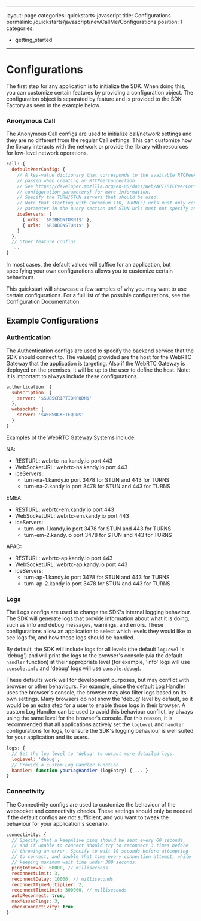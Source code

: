 [COPYRIGHT © 2023 RIBBON COMMUNICATIONS OPERATING COMPANY, INC. ALL RIGHTS RESERVED]: #
---
layout: page
categories: quickstarts-javascript
title: Configurations
permalink: /quickstarts/javascript/newCallMe/Configurations
position: 1
categories:
  - getting_started
---

# Configurations

The first step for any application is to initialize the SDK. When doing this, you can customize certain features by providing a configuration object. The configuration object is separated by feature and is provided to the SDK Factory as seen in the example below.

### Anonymous Call

The Anonymous Call configs are used to initialize call/network settings and they are no different from the regular Call settings. This can customize how the library interacts with the network or provide the library with resources for low-level network operations.

```javascript
call: {
  defaultPeerConfig: {
    // A key-value dictionary that corresponds to the available RTCPeerConfiguration which is normally
    // passed when creating an RTCPeerConnection.
    // See https://developer.mozilla.org/en-US/docs/Web/API/RTCPeerConnection/RTCPeerConnection#parameters RTCPeerConnection's
    // configuration parameters} for more information.
    // Specify the TURN/STUN servers that should be used.
    // Note that starting with Chromium 110, TURN(S) urls must only contain a transport
    // parameter in the query section and STUN urls must not specify any query section.
    iceServers: [
      { urls: '$RIBBONTURN1$' },
      { urls: '$RIBBONSTUN1$' }
    ]
  },
  // Other feature configs.
  ...
}
```

In most cases, the default values will suffice for an application, but specifying your own configurations allows you to customize certain behaviours.

This quickstart will showcase a few samples of why you may want to use certain configurations. For a full list of the possible configurations, see the Configuration Documentation.

## Example Configurations

### Authentication

The Authentication configs are used to specify the backend service that the SDK should connect to. The value(s) provided are the host for the WebRTC Gateway that the application is targeting.
Also if the WebRTC Gateway is deployed on the premises, it will be up to the user to define the host.
Note: It is important to always include these configurations.

```javascript
authentication: {
  subscription: {
    server: '$SUBSCRIPTIONFQDN$'
  },
  websocket: {
    server: '$WEBSOCKETFQDN$'
  }
}
```

Examples of the WebRTC Gateway Systems include:

NA:

- RESTURL: webrtc-na.kandy.io port 443
- WebSocketURL: webrtc-na.kandy.io port 443
- iceServers:
  - turn-na-1.kandy.io port 3478 for STUN and 443 for TURNS
  - turn-na-2.kandy.io port 3478 for STUN and 443 for TURNS

EMEA:

- RESTURL: webrtc-em.kandy.io port 443
- WebSocketURL: webrtc-em.kandy.io port 443
- iceServers:
  - turn-em-1.kandy.io port 3478 for STUN and 443 for TURNS
  - turn-em-2.kandy.io port 3478 for STUN and 443 for TURNS

APAC:

- RESTURL: webrtc-ap.kandy.io port 443
- WebSocketURL: webrtc-ap.kandy.io port 443
- iceServers:
  - turn-ap-1.kandy.io port 3478 for STUN and 443 for TURNS
  - turn-ap-2.kandy.io port 3478 for STUN and 443 for TURNS

### Logs

The Logs configs are used to change the SDK's internal logging behaviour. The SDK will generate logs that provide information about what it is doing, such as info and debug messages, warnings, and errors. These configurations allow an application to select which levels they would like to see logs for, and how those logs should be handled.

By default, the SDK will include logs for all levels (the default `logLevel` is 'debug') and will print the logs to the browser's console (via the default `handler` function) at their appropriate level (for example, 'info' logs will use `console.info` and 'debug' logs will use `console.debug`).

These defaults work well for development purposes, but may conflict with browser or other behaviours. For example, since the default Log Handler uses the browser's console, the browser may also filter logs based on its own settings. Many browsers do not show the 'debug' level by default, so it would be an extra step for a user to enable those logs in their browser. A custom Log Handler can be used to avoid this behaviour conflict, by always using the same level for the browser's console. For this reason, it is recommended that all applications actively set the `logLevel` and `handler` configurations for logs, to ensure the SDK's logging behaviour is well suited for your application and its users.

```javascript
logs: {
  // Set the log level to 'debug' to output more detailed logs.
  logLevel: 'debug',
  // Provide a custom Log Handler function.
  handler: function yourLogHandler (logEntry) { ... }
}
```

### Connectivity

The Connectivity configs are used to customize the behaviour of the websocket and connectivity checks. These settings should only be needed if the default configs are not sufficient, and you want to tweak the behaviour for your application's scenario.

```javascript
connectivity: {
  // Specify that a keepAlive ping should be sent every 60 seconds,
  // and if unable to connect should try to reconnect 3 times before
  // throwing an error. Specify to wait 10 seconds before attempting
  // to connect, and double that time every connection attempt, while
  // keeping maximum wait time under 300 seconds.
  pingInterval: 60000, // milliseconds
  reconnectLimit: 3,
  reconnectDelay: 10000, // milliseconds
  reconnectTimeMultiplier: 2,
  reconnectTimeLimit: 300000, // milliseconds
  autoReconnect: true,
  maxMissedPings: 3,
  checkConnectivity: true
}
```

[COPYRIGHT © 2023 RIBBON COMMUNICATIONS OPERATING COMPANY, INC. ALL RIGHTS RESERVED]: #

